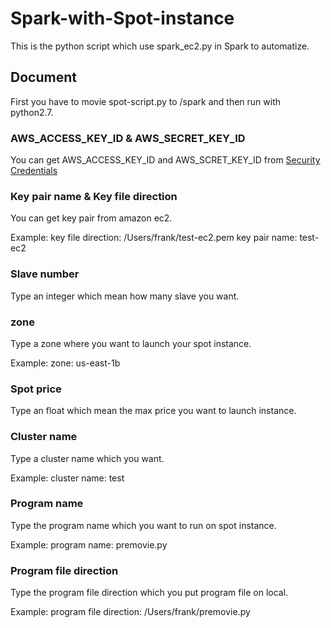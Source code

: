 # Spark-with-Spot-instance
This is the python script which use spark_ec2.py in Spark to automatize.

## Document
First you have to movie spot-script.py to /spark and then run with python2.7.

### AWS_ACCESS_KEY_ID & AWS_SECRET_KEY_ID
You can get AWS_ACCESS_KEY_ID and AWS_SCRET_KEY_ID from [Security Credentials](https://console.aws.amazon.com/iam/home?#home)

### Key pair name & Key file direction
You can get key pair from amazon ec2.

Example:
    key file direction: /Users/frank/test-ec2.pem
    key pair name: test-ec2

### Slave number
Type an integer which mean how many slave you want.

### zone
Type a zone where you want to launch your spot instance.

Example:
    zone: us-east-1b

### Spot price
Type an float which mean the max price you want to launch instance.

### Cluster name
Type a cluster name which you want.

Example:
    cluster name: test

### Program name
Type the program name which you want to run on spot instance.

Example:
    program name: premovie.py

### Program file direction
Type the program file direction which you put program file on local.

Example:
    program file direction: /Users/frank/premovie.py
